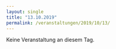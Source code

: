 ```yaml
---
layout: single
title: "13.10.2019"
permalink: /veranstaltungen/2019/10/13/
---
```


Keine Veranstaltung an diesem Tag.
